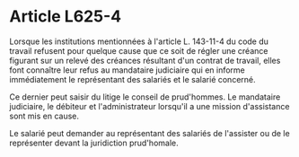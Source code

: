 # Article L625-4

Lorsque les institutions mentionnées à l'article L. 143-11-4 du code du travail refusent pour quelque cause que ce soit de régler une créance figurant sur un relevé des créances résultant d'un contrat de travail, elles font connaître leur refus au mandataire judiciaire qui en informe immédiatement le représentant des salariés et le salarié concerné.

Ce dernier peut saisir du litige le conseil de prud'hommes. Le mandataire judiciaire, le débiteur et l'administrateur lorsqu'il a une mission d'assistance sont mis en cause.

Le salarié peut demander au représentant des salariés de l'assister ou de le représenter devant la juridiction prud'homale.

